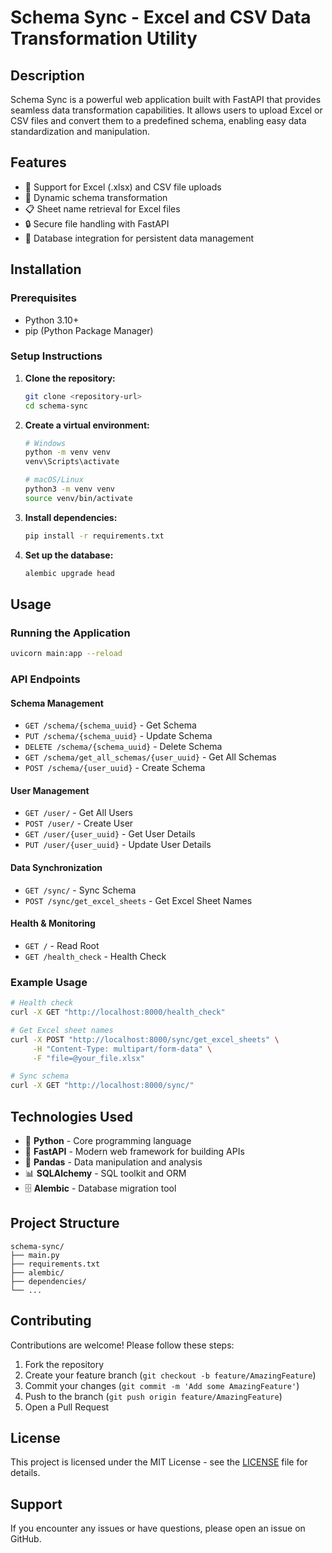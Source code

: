 # Schema Sync - Excel and CSV Data Transformation Utility

## Description

Schema Sync is a powerful web application built with FastAPI that provides seamless data transformation capabilities. It allows users to upload Excel or CSV files and convert them to a predefined schema, enabling easy data standardization and manipulation.

## Features

- 📄 Support for Excel (.xlsx) and CSV file uploads
- 🔄 Dynamic schema transformation
- 📋 Sheet name retrieval for Excel files
- 🔒 Secure file handling with FastAPI
- 💾 Database integration for persistent data management

## Installation

### Prerequisites

- Python 3.10+
- pip (Python Package Manager)

### Setup Instructions

1. **Clone the repository:**
   ```bash
   git clone <repository-url>
   cd schema-sync
   ```

2. **Create a virtual environment:**
   ```bash
   # Windows
   python -m venv venv
   venv\Scripts\activate
   
   # macOS/Linux
   python3 -m venv venv
   source venv/bin/activate
   ```

3. **Install dependencies:**
   ```bash
   pip install -r requirements.txt
   ```

4. **Set up the database:**
   ```bash
   alembic upgrade head
   ```

## Usage

### Running the Application

```bash
uvicorn main:app --reload
```

### API Endpoints

#### Schema Management
- `GET /schema/{schema_uuid}` - Get Schema
- `PUT /schema/{schema_uuid}` - Update Schema
- `DELETE /schema/{schema_uuid}` - Delete Schema
- `GET /schema/get_all_schemas/{user_uuid}` - Get All Schemas
- `POST /schema/{user_uuid}` - Create Schema

#### User Management
- `GET /user/` - Get All Users
- `POST /user/` - Create User
- `GET /user/{user_uuid}` - Get User Details
- `PUT /user/{user_uuid}` - Update User Details

#### Data Synchronization
- `GET /sync/` - Sync Schema
- `POST /sync/get_excel_sheets` - Get Excel Sheet Names

#### Health & Monitoring
- `GET /` - Read Root
- `GET /health_check` - Health Check

### Example Usage

```bash
# Health check
curl -X GET "http://localhost:8000/health_check"

# Get Excel sheet names
curl -X POST "http://localhost:8000/sync/get_excel_sheets" \
     -H "Content-Type: multipart/form-data" \
     -F "file=@your_file.xlsx"

# Sync schema
curl -X GET "http://localhost:8000/sync/"
```

## Technologies Used

- 🐍 **Python** - Core programming language
- 🚀 **FastAPI** - Modern web framework for building APIs
- 🐼 **Pandas** - Data manipulation and analysis
- 📊 **SQLAlchemy** - SQL toolkit and ORM
- 🗄️ **Alembic** - Database migration tool

## Project Structure

```
schema-sync/
├── main.py
├── requirements.txt
├── alembic/
├── dependencies/
└── ...
```

## Contributing

Contributions are welcome! Please follow these steps:

1. Fork the repository
2. Create your feature branch (`git checkout -b feature/AmazingFeature`)
3. Commit your changes (`git commit -m 'Add some AmazingFeature'`)
4. Push to the branch (`git push origin feature/AmazingFeature`)
5. Open a Pull Request

## License

This project is licensed under the MIT License - see the [LICENSE](LICENSE) file for details.

## Support

If you encounter any issues or have questions, please open an issue on GitHub.